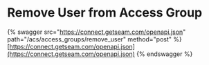 # Remove User from Access Group

{% swagger src="https://connect.getseam.com/openapi.json" path="/acs/access_groups/remove_user" method="post" %}
[https://connect.getseam.com/openapi.json](https://connect.getseam.com/openapi.json)
{% endswagger %}
